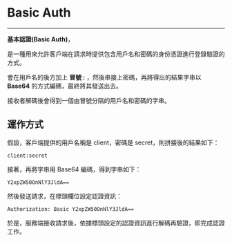 # Basic Auth

---

**基本認證\(Basic Auth\)**，

是一種用來允許客戶端在請求時提供包含用戶名和密碼的身份憑證進行登錄驗證的方式。

會在用戶名的後方加上 **冒號 :** ，然後串接上密碼，再將得出的結果字串以 **Base64** 的方式編碼，最終將其發送出去。

接收者解碼後會得到一個由冒號分隔的用戶名和密碼的字串。

## 運作方式

假設，客戶端提供的用戶名稱是 client，密碼是 secret，則拼接後的結果如下：

`client:secret`

接著，再將字串用 Base64 編碼，得到字串如下：

`Y2xpZW50OnNlY3JldA==`

然後發送請求，在標頭欄位設定認證資訊：

`Authorization: Basic Y2xpZW50OnNlY3JldA==`

於是，服務端接收請求後，依據標頭設定的認證資訊進行解碼再驗證，即完成認證工作。

